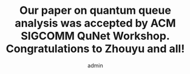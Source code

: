---
title: Our paper on quantum queue analysis was accepted by ACM SIGCOMM QuNet Workshop. Congratulations to Zhouyu and all!
author: admin
time: 2023-07
tags:
  - Quantum Network
---